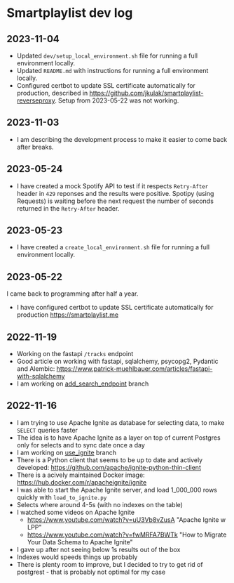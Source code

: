 # Smartplaylist dev log

## 2023-11-04

* Updated `dev/setup_local_environment.sh` file for running a full environment locally.
* Updated `README.md` with instructions for running a full environment locally.
* Configured certbot to update SSL certificate automatically for production, described in <https://github.com/jkulak/smartplaylist-reverseproxy>. Setup from 2023-05-22 was not working.

## 2023-11-03

* I am describing the development process to make it easier to come back after breaks.

## 2023-05-24

* I have created a mock Spotify API to test if it respects `Retry-After` header in `429` reponses and the results were positive. Spotipy (using Requests) is waiting before the next request the number of seconds returned in the `Retry-After` header.

## 2023-05-23

* I have created a `create_local_environment.sh` file for running a full environment locally.

## 2023-05-22

I came back to programming after half a year.

* I have configured certbot to update SSL certificate automatically for production <https://smartplaylist.me>

## 2022-11-19

* Working on the fastapi `/tracks` endpoint
* Good article on working with fastapi, sqlalchemy, psycopg2, Pydantic and Alembic: <https://www.patrick-muehlbauer.com/articles/fastapi-with-sqlalchemy>
* I am working on [add_search_endpoint](<https://github.com/jkulak/smartplaylist-backend/tree/add_search_endpoint>) branch

## 2022-11-16

* I am trying to use Apache Ignite as database for selecting data, to make `SELECT` queries faster
* The idea is to have Apache Ignite as a layer on top of current Postgres only for selects and to sync date once a day
* I am working on [use_ignite](<https://github.com/jkulak/smartplaylist-backend/tree/use_ignite>) branch
* There is a Python client that seems to be up to date and actively developed: <https://github.com/apache/ignite-python-thin-client>
* There is a acively maintained Docker image: <https://hub.docker.com/r/apacheignite/ignite>
* I was able to start the Apache Ignite server, and load 1_000_000 rows quickly with `load_to_ignite.py`
* Selects where around 4-5s (with no indexes on the table)
* I watched some videos on Apache Ignite
  * <https://www.youtube.com/watch?v=uU3Vb8vZusA> "Apache Ignite w LPP"
  * <https://www.youtube.com/watch?v=fwMRFA7BWTk> "How to Migrate Your Data Schema to Apache Ignite"
* I gave up after not seeing below 1s results out of the box
* Indexes would speeds things up probably
* There is plenty room to improve, but I decided to try to get rid of postgrest - that is probably not optimal for my case
